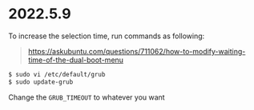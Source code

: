 # 2022.5.9

To increase the selection time, run commands as following:

> https://askubuntu.com/questions/711062/how-to-modify-waiting-time-of-the-dual-boot-menu

```bash
$ sudo vi /etc/default/grub
$ sudo update-grub
```

Change the `GRUB_TIMEOUT` to whatever you want
